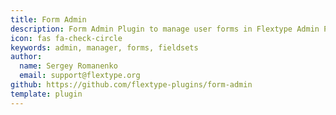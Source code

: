 ```yaml
---
title: Form Admin
description: Form Admin Plugin to manage user forms in Flextype Admin Panel.
icon: fas fa-check-circle
keywords: admin, manager, forms, fieldsets
author:
  name: Sergey Romanenko
  email: support@flextype.org
github: https://github.com/flextype-plugins/form-admin
template: plugin
---
```

